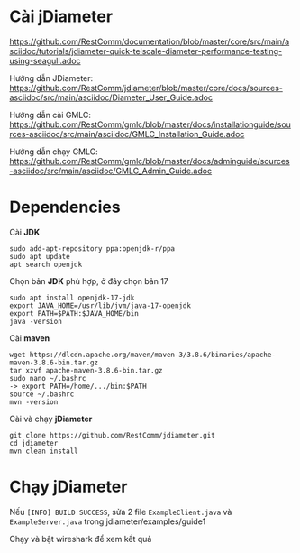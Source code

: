 # Cài jDiameter
https://github.com/RestComm/documentation/blob/master/core/src/main/asciidoc/tutorials/jdiameter-quick-telscale-diameter-performance-testing-using-seagull.adoc

Hướng dẫn JDiameter: https://github.com/RestComm/jdiameter/blob/master/core/docs/sources-asciidoc/src/main/asciidoc/Diameter_User_Guide.adoc

Hướng dẫn cài GMLC: https://github.com/RestComm/gmlc/blob/master/docs/installationguide/sources-asciidoc/src/main/asciidoc/GMLC_Installation_Guide.adoc

Hướng dẫn chạy GMLC: https://github.com/RestComm/gmlc/blob/master/docs/adminguide/sources-asciidoc/src/main/asciidoc/GMLC_Admin_Guide.adoc

# Dependencies
Cài **JDK**
```
sudo add-apt-repository ppa:openjdk-r/ppa
sudo apt update
apt search openjdk
```
Chọn bản **JDK** phù hợp, ở đây chọn bản 17
```
sudo apt install openjdk-17-jdk
export JAVA_HOME=/usr/lib/jvm/java-17-openjdk
export PATH=$PATH:$JAVA_HOME/bin
java -version
```
Cài **maven**
```
wget https://dlcdn.apache.org/maven/maven-3/3.8.6/binaries/apache-maven-3.8.6-bin.tar.gz
tar xzvf apache-maven-3.8.6-bin.tar.gz
sudo nano ~/.bashrc
-> export PATH=/home/.../bin:$PATH
source ~/.bashrc
mvn -version
```
Cài và chạy **jDiameter**
```
git clone https://github.com/RestComm/jdiameter.git
cd jdiameter
mvn clean install
```

# Chạy jDiameter

Nếu `[INFO] BUILD SUCCESS`, sửa 2 file `ExampleClient.java` và `ExampleServer.java` trong jdiameter/examples/guide1

Chạy và bật wireshark để xem kết quả
